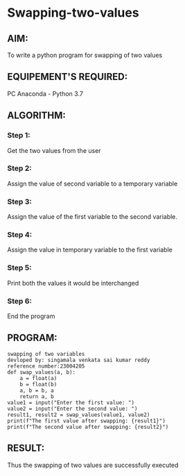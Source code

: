 # Swapping-two-values
## AIM:
To write a python program for swapping of two values
## EQUIPEMENT'S REQUIRED: 
PC
Anaconda - Python 3.7
## ALGORITHM: 
### Step 1:
Get the two values from the user
### Step 2: 
Assign the value of second variable to a temporary variable 
### Step 3: 
Assign the value of the first variable to the second variable.
### Step 4:  
Assign the value in temporary variable to the first variable
### Step 5: 
Print both the values it would be interchanged
### Step 6: 
End the program
## PROGRAM:
```
swapping of two variables
devloped by: singamala venkata sai kumar reddy
reference number:23004205
def swap_values(a, b):
    a = float(a)
    b = float(b)
    a, b = b, a
    return a, b
value1 = input("Enter the first value: ")
value2 = input("Enter the second value: ")
result1, result2 = swap_values(value1, value2)
print(f"The first value after swapping: {result1}")
print(f"The second value after swapping: {result2}")
```

## RESULT:
Thus the swapping of two values are successfully executed




